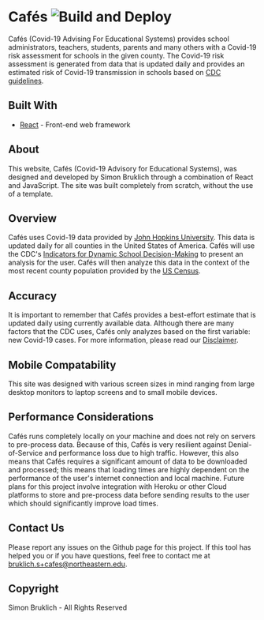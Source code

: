 # Cafés <span align="center">![Build and Deploy](https://github.com/simon-bruklich/cafes/workflows/Build%20and%20Deploy/badge.svg?event=push) </span>

Cafés (Covid-19 Advising For Educational Systems) provides school administrators, teachers, students, parents and many others with a Covid-19 risk assessment for schools in the given county. The Covid-19 risk assessment is generated from data that is updated daily and provides an estimated risk of Covid-19 transmission in schools based on [CDC guidelines](https://www.cdc.gov/coronavirus/2019-ncov/community/schools-childcare/indicators.html#thresholds).

## Built With

- [React](http://www.dropwizard.io/1.0.2/docs/) - Front-end web framework

## About

This website, Cafés (Covid-19 Advisory for Educational Systems), was designed and developed by Simon Bruklich through a combination of React and JavaScript. The site was built completely from scratch, without the use of a template.

## Overview

Cafés uses Covid-19 data provided by [John Hopkins University](https://github.com/CSSEGISandData/COVID-19). This data is updated daily for all counties in the United States of America. Cafés will use the CDC's [Indicators for Dynamic School Decision-Making](https://www.cdc.gov/coronavirus/2019-ncov/community/schools-childcare/indicators.html#thresholds) to present an analysis for the user. Cafés will then analyze this data in the context of the most recent county population provided by the [US Census](https://www.census.gov/).

## Accuracy

It is important to remember that Cafés provides a best-effort estimate that is updated daily using currently available data. Although there are many factors that the CDC uses, Cafés only analyzes based on the first variable: new Covid-19 cases. For more information, please read our [Disclaimer](https://simon-bruklich.github.io/cafes/#/disclaimer).

## Mobile Compatability

This site was designed with various screen sizes in mind ranging from large desktop monitors to laptop screens and to small mobile devices.

## Performance Considerations

Cafés runs completely locally on your machine and does not rely on servers to pre-process data. Because of this, Cafés is very resilient against Denial-of-Service and performance loss due to high traffic. However, this also means that Cafés requires a significant amount of data to be downloaded and processed; this means that loading times are highly dependent on the performance of the user's internet connection and local machine. Future plans for this project involve integration with Heroku or other Cloud platforms to store and pre-process data before sending results to the user which should significantly improve load times.

## Contact Us

Please report any issues on the Github page for this project. If this tool has helped you or if you have questions, feel free to contact me at bruklich.s+cafes@northeastern.edu.

## Copyright

Simon Bruklich - All Rights Reserved
